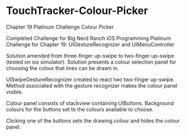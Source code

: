 # TouchTracker-Colour-Picker
Chapter 19 Platinum Challenge Colour Picker

Completed Challenge for Big Nerd Ranch iOS Programming Platinum Challenge for Chapter 19: UIGestureRecognizer and UIMenuController

Solution amended from three-finger up-swipe to two-finger up-swipe (tested on ios simulator). Solution presents a colour selection panel for choosing the colour that lines can be drawn in.

UISwipeGestureRecognizer created to react two two-finger up-swipe. Method associated with the gesture recognizer makes the colour panel visible.

Colour panel consists of stackview containing UIButtons. Background colours for the buttons set to the colours available to choose.

Clicking one of the buttons sets the drawing colour and hides the colour panel.

